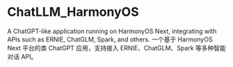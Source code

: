 # ChatLLM_HarmonyOS
A ChatGPT-like application running on HarmonyOS Next, integrating with APIs such as ERNIE, ChatGLM, Spark, and others. 一个基于 HarmonyOS Next 平台的类 ChatGPT 应用，支持接入 ERNIE、ChatGLM、Spark 等多种智能对话 API。
